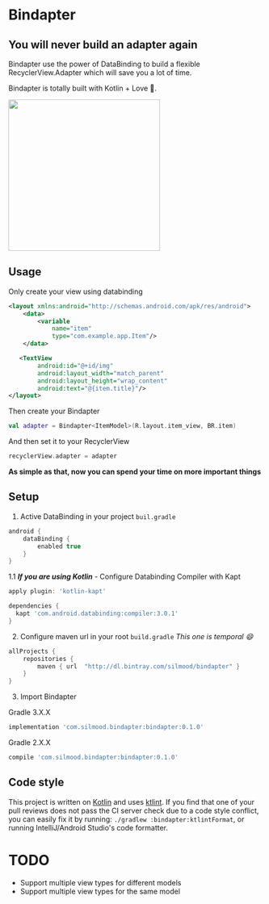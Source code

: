 # Bindapter
## You will never build an adapter again


Bindapter use the power of DataBinding to build a flexible RecyclerView.Adapter which will save you a lot of time.

Bindapter is totally built with Kotlin + Love 💖.

<img src="https://github.com/silmood/Bindapter/blob/master/capture/bindapter_record.gif" width="300"/>

## Usage

Only create your view using databinding

```xml
<layout xmlns:android="http://schemas.android.com/apk/res/android">
    <data>
        <variable
            name="item"
            type="com.example.app.Item"/>
    </data>

   <TextView
        android:id="@+id/img"
        android:layout_width="match_parent"
        android:layout_height="wrap_content"
        android:text="@{item.title}"/>
</layout>
```

Then create your Bindapter

```kotlin
val adapter = Bindapter<ItemModel>(R.layout.item_view, BR.item)
```

And then set it to your RecyclerView

```kotlin
recyclerView.adapter = adapter
```

**As simple as that, now you can spend your time on more important things**


## Setup

1. Active DataBinding in your project `buil.gradle`

```groovy
android {
    dataBinding {
        enabled true
    }
}
```

1.1 ***If you are using Kotlin***  - Configure Databinding Compiler with Kapt

```groovy
apply plugin: 'kotlin-kapt'

dependencies {
  kapt 'com.android.databinding:compiler:3.0.1'
}
```

2. Configure maven url in your root `build.gradle` *This one is temporal 😄*

```groovy
allProjects {
    repositories {
        maven { url  "http://dl.bintray.com/silmood/bindapter" }
    }
}
```

3. Import Bindapter

  Gradle 3.X.X

```groovy
implementation 'com.silmood.bindapter:bindapter:0.1.0'
```

  Gradle 2.X.X

```groovy
compile 'com.silmood.bindapter:bindapter:0.1.0'
```

Code style
--------------------------

This project is written on [Kotlin](https://kotlinlang.org/) and uses [ktlint](https://github.com/shyiko/ktlint).
If you find that one of your pull reviews does not pass the CI server check due to a code style conflict, you can
easily fix it by running: `./gradlew :bindapter:ktlintFormat`, or running IntelliJ/Android Studio's code formatter.


# TODO

* Support multiple view types for different models
* Support multiple view types for the same model
